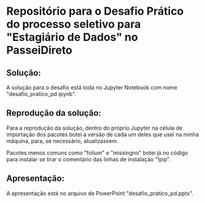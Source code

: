 
# Repositório para o Desafio Prático do processo seletivo para "Estagiário de Dados" no PasseiDireto

## Solução:
A solução para o desafio está toda no Jupyter Notebook com nome "desafio_pratico_pd.ipynb".

## Reprodução da solução:
Para a reprodução da solução, dentro do próprio Jupyter na célula de importação dos pacotes botei a versão de cada um deles que usei na minha máquina, para, se necessário, atualizassem. 

Pacotes menos comuns como "folium" e "missingno" botei já no código para instalar se tirar o comentário das linhas de instalação "!pip".

## Apresentação:
A apresentação está no arquivo de PowerPoint "desafio_pratico_pd.pptx".

